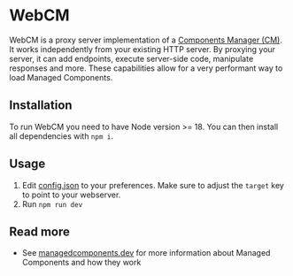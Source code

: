 # WebCM

WebCM is a proxy server implementation of a [Components Manager (CM)](https://managedcomponents.dev/getting-started/components-manager). It works independently from your existing HTTP server. By proxying your server, it can add endpoints, execute server-side code, manipulate responses and more. These capabilities allow for a very performant way to load Managed Components.

## Installation

To run WebCM you need to have Node version >= 18. You can then install all dependencies with `npm i`.

## Usage

1. Edit [config.json](tests/demo_config.json) to your preferences. Make sure to adjust the `target` key to point to your webserver.
2. Run `npm run dev`

## Read more

- See [managedcomponents.dev](https://managedcomponents.dev) for more information about Managed Components and how they work
